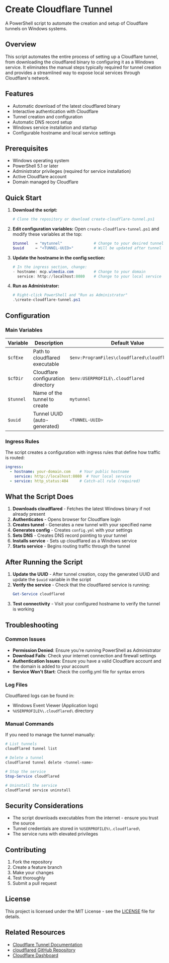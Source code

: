 # Create Cloudflare Tunnel

A PowerShell script to automate the creation and setup of Cloudflare tunnels on Windows systems.

## Overview

This script automates the entire process of setting up a Cloudflare tunnel, from downloading the cloudflared binary to configuring it as a Windows service. It eliminates the manual steps typically required for tunnel creation and provides a streamlined way to expose local services through Cloudflare's network.

## Features

- Automatic download of the latest cloudflared binary
- Interactive authentication with Cloudflare
- Tunnel creation and configuration
- Automatic DNS record setup
- Windows service installation and startup
- Configurable hostname and local service settings

## Prerequisites

- Windows operating system
- PowerShell 5.1 or later
- Administrator privileges (required for service installation)
- Active Cloudflare account
- Domain managed by Cloudflare

## Quick Start

1. **Download the script:**
   ```powershell
   # Clone the repository or download create-cloudflare-tunnel.ps1
   ```

2. **Edit configuration variables:**
   Open `create-cloudflare-tunnel.ps1` and modify these variables at the top:
   ```powershell
   $tunnel   = "mytunnel"              # Change to your desired tunnel name
   $uuid     = "<TUNNEL-UUID>"         # Will be updated after tunnel creation
   ```

3. **Update the hostname in the config section:**
   ```powershell
   # In the ingress section, change:
   - hostname: mcp.wlmedia.com         # Change to your domain
     service: http://localhost:8080    # Change to your local service
   ```

4. **Run as Administrator:**
   ```powershell
   # Right-click PowerShell and "Run as Administrator"
   .\create-cloudflare-tunnel.ps1
   ```

## Configuration

### Main Variables

| Variable | Description | Default Value |
|----------|-------------|---------------|
| `$cfExe` | Path to cloudflared executable | `$env:ProgramFiles\cloudflared\cloudflared.exe` |
| `$cfDir` | Cloudflare configuration directory | `$env:USERPROFILE\.cloudflared` |
| `$tunnel` | Name of the tunnel to create | `mytunnel` |
| `$uuid` | Tunnel UUID (auto-generated) | `<TUNNEL-UUID>` |

### Ingress Rules

The script creates a configuration with ingress rules that define how traffic is routed:

```yaml
ingress:
  - hostname: your-domain.com    # Your public hostname
    service: http://localhost:8080  # Your local service
  - service: http_status:404     # Catch-all rule (required)
```

## What the Script Does

1. **Downloads cloudflared** - Fetches the latest Windows binary if not already present
2. **Authenticates** - Opens browser for Cloudflare login
3. **Creates tunnel** - Generates a new tunnel with your specified name
4. **Generates config** - Creates `config.yml` with your settings
5. **Sets DNS** - Creates DNS record pointing to your tunnel
6. **Installs service** - Sets up cloudflared as a Windows service
7. **Starts service** - Begins routing traffic through the tunnel

## After Running the Script

1. **Update the UUID** - After tunnel creation, copy the generated UUID and update the `$uuid` variable in the script
2. **Verify the service** - Check that the cloudflared service is running:
   ```powershell
   Get-Service cloudflared
   ```
3. **Test connectivity** - Visit your configured hostname to verify the tunnel is working

## Troubleshooting

### Common Issues

- **Permission Denied**: Ensure you're running PowerShell as Administrator
- **Download Fails**: Check your internet connection and firewall settings
- **Authentication Issues**: Ensure you have a valid Cloudflare account and the domain is added to your account
- **Service Won't Start**: Check the config.yml file for syntax errors

### Log Files

Cloudflared logs can be found in:
- Windows Event Viewer (Application logs)
- `%USERPROFILE%\.cloudflared\` directory

### Manual Commands

If you need to manage the tunnel manually:

```powershell
# List tunnels
cloudflared tunnel list

# Delete a tunnel
cloudflared tunnel delete <tunnel-name>

# Stop the service
Stop-Service cloudflared

# Uninstall the service
cloudflared service uninstall
```

## Security Considerations

- The script downloads executables from the internet - ensure you trust the source
- Tunnel credentials are stored in `%USERPROFILE%\.cloudflared\`
- The service runs with elevated privileges

## Contributing

1. Fork the repository
2. Create a feature branch
3. Make your changes
4. Test thoroughly
5. Submit a pull request

## License

This project is licensed under the MIT License - see the [LICENSE](LICENSE) file for details.

## Related Resources

- [Cloudflare Tunnel Documentation](https://developers.cloudflare.com/cloudflare-one/connections/connect-apps/)
- [cloudflared GitHub Repository](https://github.com/cloudflare/cloudflared)
- [Cloudflare Dashboard](https://dash.cloudflare.com/)